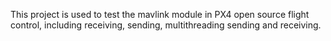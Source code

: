 This project is used to test the mavlink module in PX4 open source flight control, including receiving, sending, multithreading sending and receiving.

 
